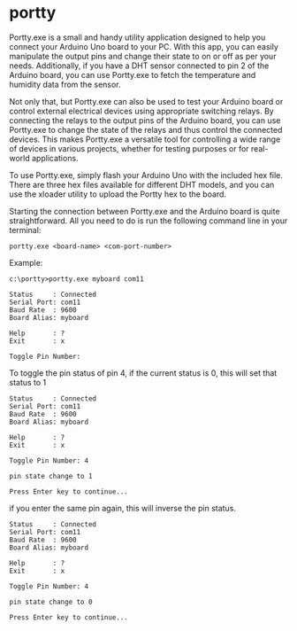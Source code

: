 # portty

Portty.exe is a small and handy utility application designed to help you connect your Arduino Uno board to your PC. With this app, you can easily manipulate the output pins and change their state to on or off as per your needs. Additionally, if you have a DHT sensor connected to pin 2 of the Arduino board, you can use Portty.exe to fetch the temperature and humidity data from the sensor.

Not only that, but Portty.exe can also be used to test your Arduino board or control external electrical devices using appropriate switching relays. By connecting the relays to the output pins of the Arduino board, you can use Portty.exe to change the state of the relays and thus control the connected devices. This makes Portty.exe a versatile tool for controlling a wide range of devices in various projects, whether for testing purposes or for real-world applications.

To use Portty.exe, simply flash your Arduino Uno with the included hex file. There are three hex files available for different DHT models, and you can use the xloader utility to upload the Portty hex to the board.

Starting the connection between Portty.exe and the Arduino board is quite straightforward. All you need to do is run the following command line in your terminal:

```
portty.exe <board-name> <com-port-number>
```

Example:
```
c:\portty>portty.exe myboard com11
```

```
Status     : Connected
Serial Port: com11
Baud Rate  : 9600
Board Alias: myboard

Help       : ?
Exit       : x

Toggle Pin Number:
```

To toggle the pin status of pin 4, if the current status is 0, this will set that status to 1
```
Status     : Connected
Serial Port: com11
Baud Rate  : 9600
Board Alias: myboard

Help       : ?
Exit       : x

Toggle Pin Number: 4

pin state change to 1

Press Enter key to continue...
```


if you enter the same pin again, this will inverse the pin status.

```
Status     : Connected
Serial Port: com11
Baud Rate  : 9600
Board Alias: myboard

Help       : ?
Exit       : x

Toggle Pin Number: 4

pin state change to 0

Press Enter key to continue...
```


